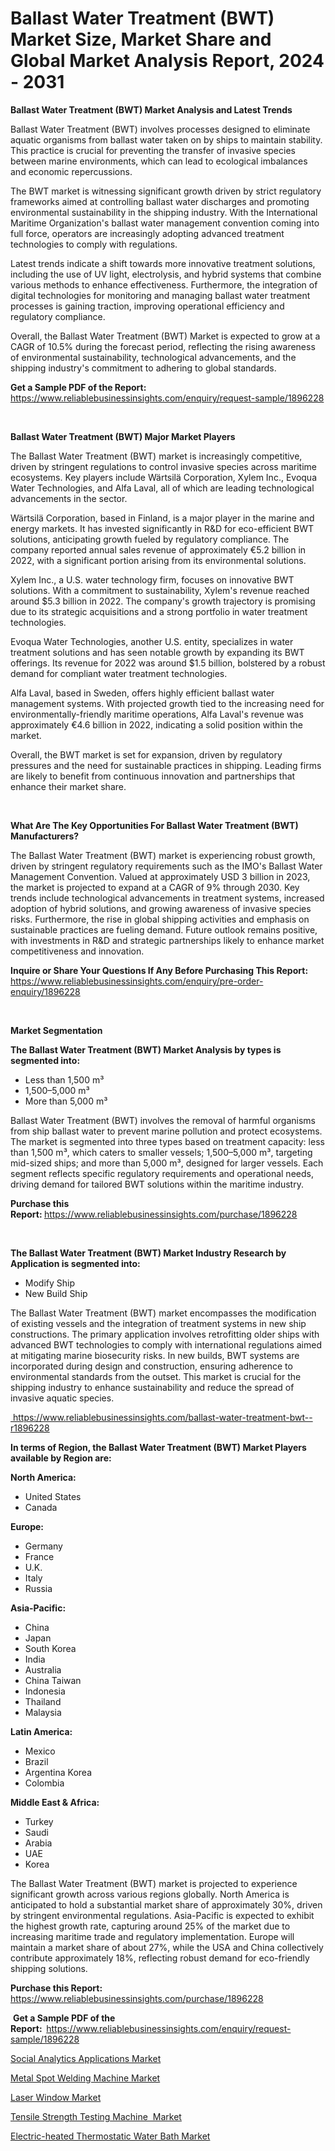<p><h1>Ballast Water Treatment (BWT) Market Size, Market Share and Global Market Analysis Report, 2024 - 2031</h1></p><p><strong>Ballast Water Treatment (BWT) Market Analysis and Latest Trends</strong></p>
<p><p>Ballast Water Treatment (BWT) involves processes designed to eliminate aquatic organisms from ballast water taken on by ships to maintain stability. This practice is crucial for preventing the transfer of invasive species between marine environments, which can lead to ecological imbalances and economic repercussions.</p><p>The BWT market is witnessing significant growth driven by strict regulatory frameworks aimed at controlling ballast water discharges and promoting environmental sustainability in the shipping industry. With the International Maritime Organization's ballast water management convention coming into full force, operators are increasingly adopting advanced treatment technologies to comply with regulations. </p><p>Latest trends indicate a shift towards more innovative treatment solutions, including the use of UV light, electrolysis, and hybrid systems that combine various methods to enhance effectiveness. Furthermore, the integration of digital technologies for monitoring and managing ballast water treatment processes is gaining traction, improving operational efficiency and regulatory compliance.</p><p>Overall, the Ballast Water Treatment (BWT) Market is expected to grow at a CAGR of 10.5% during the forecast period, reflecting the rising awareness of environmental sustainability, technological advancements, and the shipping industry's commitment to adhering to global standards.</p></p>
<p><strong>Get a Sample PDF of the Report:&nbsp;</strong> <a href="https://www.reliablebusinessinsights.com/enquiry/request-sample/1896228?utm_campaign=97&utm_medium=2&utm_source=Github&utm_content=ia&utm_term=24102024&utm_id=ballast-water-treatment-bwt">https://www.reliablebusinessinsights.com/enquiry/request-sample/1896228</a></p>
<p>&nbsp;</p>
<p><strong>Ballast Water Treatment (BWT) Major Market Players</strong></p>
<p><p>The Ballast Water Treatment (BWT) market is increasingly competitive, driven by stringent regulations to control invasive species across maritime ecosystems. Key players include Wärtsilä Corporation, Xylem Inc., Evoqua Water Technologies, and Alfa Laval, all of which are leading technological advancements in the sector.</p><p>Wärtsilä Corporation, based in Finland, is a major player in the marine and energy markets. It has invested significantly in R&D for eco-efficient BWT solutions, anticipating growth fueled by regulatory compliance. The company reported annual sales revenue of approximately €5.2 billion in 2022, with a significant portion arising from its environmental solutions.</p><p>Xylem Inc., a U.S. water technology firm, focuses on innovative BWT solutions. With a commitment to sustainability, Xylem's revenue reached around $5.3 billion in 2022. The company's growth trajectory is promising due to its strategic acquisitions and a strong portfolio in water treatment technologies.</p><p>Evoqua Water Technologies, another U.S. entity, specializes in water treatment solutions and has seen notable growth by expanding its BWT offerings. Its revenue for 2022 was around $1.5 billion, bolstered by a robust demand for compliant water treatment technologies.</p><p>Alfa Laval, based in Sweden, offers highly efficient ballast water management systems. With projected growth tied to the increasing need for environmentally-friendly maritime operations, Alfa Laval's revenue was approximately €4.6 billion in 2022, indicating a solid position within the market.</p><p>Overall, the BWT market is set for expansion, driven by regulatory pressures and the need for sustainable practices in shipping. Leading firms are likely to benefit from continuous innovation and partnerships that enhance their market share.</p></p>
<p>&nbsp;</p>
<p><strong>What Are The Key Opportunities For Ballast Water Treatment (BWT) Manufacturers?</strong></p>
<p><p>The Ballast Water Treatment (BWT) market is experiencing robust growth, driven by stringent regulatory requirements such as the IMO's Ballast Water Management Convention. Valued at approximately USD 3 billion in 2023, the market is projected to expand at a CAGR of 9% through 2030. Key trends include technological advancements in treatment systems, increased adoption of hybrid solutions, and growing awareness of invasive species risks. Furthermore, the rise in global shipping activities and emphasis on sustainable practices are fueling demand. Future outlook remains positive, with investments in R&D and strategic partnerships likely to enhance market competitiveness and innovation.</p></p>
<p><strong>Inquire or Share Your Questions If Any Before Purchasing This Report:</strong> <a href="https://www.reliablebusinessinsights.com/enquiry/pre-order-enquiry/1896228?utm_campaign=97&utm_medium=2&utm_source=Github&utm_content=ia&utm_term=24102024&utm_id=ballast-water-treatment-bwt">https://www.reliablebusinessinsights.com/enquiry/pre-order-enquiry/1896228</a></p>
<p>&nbsp;</p>
<p><strong>Market Segmentation</strong></p>
<p><strong>The Ballast Water Treatment (BWT) Market Analysis by types is segmented into:</strong></p>
<p><ul><li>Less than 1,500 m³</li><li>1,500–5,000 m³</li><li>More than 5,000 m³</li></ul></p>
<p><p>Ballast Water Treatment (BWT) involves the removal of harmful organisms from ship ballast water to prevent marine pollution and protect ecosystems. The market is segmented into three types based on treatment capacity: less than 1,500 m³, which caters to smaller vessels; 1,500–5,000 m³, targeting mid-sized ships; and more than 5,000 m³, designed for larger vessels. Each segment reflects specific regulatory requirements and operational needs, driving demand for tailored BWT solutions within the maritime industry.</p></p>
<p><strong>Purchase this Report:&nbsp;</strong><a href="https://www.reliablebusinessinsights.com/purchase/1896228?utm_campaign=97&utm_medium=2&utm_source=Github&utm_content=ia&utm_term=24102024&utm_id=ballast-water-treatment-bwt">https://www.reliablebusinessinsights.com/purchase/1896228</a></p>
<p>&nbsp;</p>
<p><strong>The Ballast Water Treatment (BWT) Market Industry Research by Application is segmented into:</strong></p>
<p><ul><li>Modify Ship</li><li>New Build Ship</li></ul></p>
<p><p>The Ballast Water Treatment (BWT) market encompasses the modification of existing vessels and the integration of treatment systems in new ship constructions. The primary application involves retrofitting older ships with advanced BWT technologies to comply with international regulations aimed at mitigating marine biosecurity risks. In new builds, BWT systems are incorporated during design and construction, ensuring adherence to environmental standards from the outset. This market is crucial for the shipping industry to enhance sustainability and reduce the spread of invasive aquatic species.</p></p>
<p><a href="https://www.reliablebusinessinsights.com/ballast-water-treatment-bwt--r1896228?utm_campaign=97&utm_medium=2&utm_source=Github&utm_content=ia&utm_term=24102024&utm_id=ballast-water-treatment-bwt">&nbsp;https://www.reliablebusinessinsights.com/ballast-water-treatment-bwt--r1896228</a></p>
<p><strong>In terms of Region, the Ballast Water Treatment (BWT) Market Players available by Region are:</strong></p>
<p>
    <p> <strong> North America: </strong>
        <ul>
            <li>United States</li>
            <li>Canada</li>
        </ul>
        </p> 
    <p> <strong> Europe: </strong>
        <ul>
            <li>Germany</li>
            <li>France</li>
            <li>U.K.</li>
            <li>Italy</li>
            <li>Russia</li>
        </ul>
        </p> 
    <p> <strong> Asia-Pacific: </strong>
        <ul>
            <li>China</li>
            <li>Japan</li>
            <li>South Korea</li>
            <li>India</li>
            <li>Australia</li>
            <li>China Taiwan</li>
            <li>Indonesia</li>
            <li>Thailand</li>
            <li>Malaysia</li>
        </ul>
        </p> 
    <p> <strong> Latin America: </strong>
        <ul>
            <li>Mexico</li>
            <li>Brazil</li>
            <li>Argentina Korea</li>
            <li>Colombia</li>
        </ul>
        </p> 
    <p> <strong> Middle East & Africa: </strong>
        <ul>
            <li>Turkey</li>
            <li>Saudi</li>
            <li>Arabia</li>
            <li>UAE</li>
            <li>Korea</li>
        </ul>
    </p>
    </p>
<p><p>The Ballast Water Treatment (BWT) market is projected to experience significant growth across various regions globally. North America is anticipated to hold a substantial market share of approximately 30%, driven by stringent environmental regulations. Asia-Pacific is expected to exhibit the highest growth rate, capturing around 25% of the market due to increasing maritime trade and regulatory implementation. Europe will maintain a market share of about 27%, while the USA and China collectively contribute approximately 18%, reflecting robust demand for eco-friendly shipping solutions.</p></p>
<p><strong>Purchase this Report: </strong><a href="https://www.reliablebusinessinsights.com/purchase/1896228?utm_campaign=97&utm_medium=2&utm_source=Github&utm_content=ia&utm_term=24102024&utm_id=ballast-water-treatment-bwt">https://www.reliablebusinessinsights.com/purchase/1896228</a></p>
<p>&nbsp;<strong>Get a Sample PDF of the Report:&nbsp;&nbsp;</strong><a href="https://www.reliablebusinessinsights.com/enquiry/request-sample/1896228?utm_campaign=97&utm_medium=2&utm_source=Github&utm_content=ia&utm_term=24102024&utm_id=ballast-water-treatment-bwt">https://www.reliablebusinessinsights.com/enquiry/request-sample/1896228</a></p>
<p><strong></strong></p>
<p><p><a href="https://www.linkedin.com/pulse/market-leaders-laggards-global-social-analytics-applications-m8ive?utm_campaign=97&utm_medium=2&utm_source=Github&utm_content=ia&utm_term=24102024&utm_id=ballast-water-treatment-bwt">Social Analytics Applications Market</a></p><p><a href="https://github.com/alespiliffe/Market-Research-Report-List-1/blob/main/metal-spot-welding-machine-market.md?utm_campaign=97&utm_medium=2&utm_source=Github&utm_content=ia&utm_term=24102024&utm_id=ballast-water-treatment-bwt">Metal Spot Welding Machine Market</a></p><p><a href="https://issuu.com/reportprime-2/docs/laser-window-market-size-2030.pptx_d7379274de5e2b?utm_campaign=97&utm_medium=2&utm_source=Github&utm_content=ia&utm_term=24102024&utm_id=ballast-water-treatment-bwt">Laser Window Market</a></p><p><a href="https://issuu.com/reportprime-2/docs/tensile-strength-testing-machine-ma_078167b5ecaff4?utm_campaign=97&utm_medium=2&utm_source=Github&utm_content=ia&utm_term=24102024&utm_id=ballast-water-treatment-bwt">Tensile Strength Testing Machine  Market</a></p><p><a href="https://github.com/yoreivesal/Market-Research-Report-List-1/blob/main/electric-heated-thermostatic-water-bath-market.md?utm_campaign=97&utm_medium=2&utm_source=Github&utm_content=ia&utm_term=24102024&utm_id=ballast-water-treatment-bwt">Electric-heated Thermostatic Water Bath Market</a></p></p>